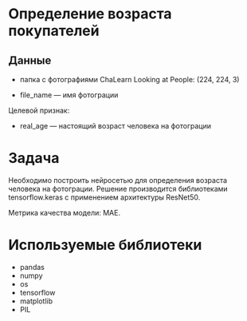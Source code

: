 # Определение возраста покупателей

## Данные

- папка с фотографиями ChaLearn Looking at People: (224, 224, 3)

- file_name — имя фотограции

Целевой признак:

- real_age — настоящий возраст человека на фотограции

# Задача


Необходимо построить нейросетью для определения возраста человека на фотограции.
Решение производится библиотеками tensorflow.keras с применением архитектуры ResNet50.

Метрика качества модели: MAE.


# Используемые библиотеки

- pandas
- numpy
- os
- tensorflow
- matplotlib
- PIL